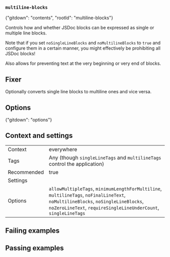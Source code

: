 ### `multiline-blocks`

{"gitdown": "contents", "rootId": "multiline-blocks"}

Controls how and whether JSDoc blocks can be expressed as single or multiple
line blocks.

Note that if you set `noSingleLineBlocks` and `noMultilineBlocks` to `true`
and configure them in a certain manner, you might effectively be prohibiting
all JSDoc blocks!

Also allows for preventing text at the very beginning or very end of blocks.

## Fixer

Optionally converts single line blocks to multiline ones and vice versa.

## Options

{"gitdown": "options"}

## Context and settings

|||
|---|---|
|Context|everywhere|
|Tags|Any (though `singleLineTags` and `multilineTags` control the application)|
|Recommended|true|
|Settings||
|Options|`allowMultipleTags`, `minimumLengthForMultiline`, `multilineTags`, `noFinalLineText`, `noMultilineBlocks`, `noSingleLineBlocks`, `noZeroLineText`, `requireSingleLineUnderCount`, `singleLineTags`|

## Failing examples

<!-- assertions-failing multilineBlocks -->

## Passing examples

<!-- assertions-passing multilineBlocks -->
